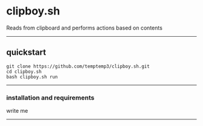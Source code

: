 # clipboy.sh

Reads from clipboard and performs actions based on contents

---

## quickstart

```
git clone https://github.com/temptemp3/clipboy.sh.git
cd clipboy.sh
bash clipboy.sh run
```

---

### installation and requirements

write me

---
